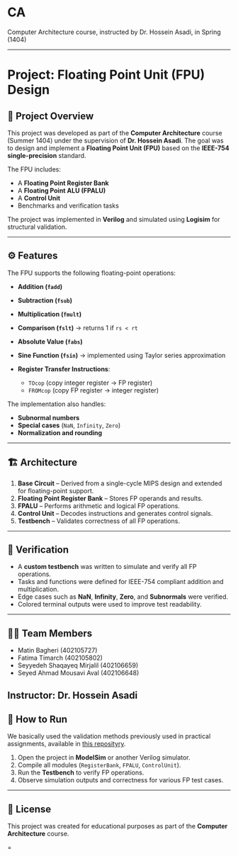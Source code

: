 # CA
Computer Architecture course, instructed by Dr. Hossein Asadi, in Spring (1404)

---

# Project: Floating Point Unit (FPU) Design

## 📘 Project Overview

This project was developed as part of the **Computer Architecture** course (Summer 1404) under the supervision of **Dr. Hossein Asadi**.
The goal was to design and implement a **Floating Point Unit (FPU)** based on the **IEEE-754 single-precision** standard.

The FPU includes:

* A **Floating Point Register Bank**
* A **Floating Point ALU (FPALU)**
* A **Control Unit**
* Benchmarks and verification tasks

The project was implemented in **Verilog** and simulated using **Logisim** for structural validation.

---

## ⚙️ Features

The FPU supports the following floating-point operations:

* **Addition (`fadd`)**
* **Subtraction (`fsub`)**
* **Multiplication (`fmult`)**
* **Comparison (`fslt`)** → returns 1 if `rs < rt`
* **Absolute Value (`fabs`)**
* **Sine Function (`fsin`)** → implemented using Taylor series approximation
* **Register Transfer Instructions**:

  * `TOcop` (copy integer register → FP register)
  * `FROMcop` (copy FP register → integer register)

The implementation also handles:

* **Subnormal numbers**
* **Special cases** (`NaN`, `Infinity`, `Zero`)
* **Normalization and rounding**

---

## 🏗️ Architecture

1. **Base Circuit** – Derived from a single-cycle MIPS design and extended for floating-point support.
2. **Floating Point Register Bank** – Stores FP operands and results.
3. **FPALU** – Performs arithmetic and logical FP operations.
4. **Control Unit** – Decodes instructions and generates control signals.
5. **Testbench** – Validates correctness of all FP operations.

---

## 🧪 Verification

* A **custom testbench** was written to simulate and verify all FP operations.
* Tasks and functions were defined for IEEE-754 compliant addition and multiplication.
* Edge cases such as **NaN**, **Infinity**, **Zero**, and **Subnormals** were verified.
* Colored terminal outputs were used to improve test readability.

---

## 👩‍💻 Team Members

* Matin Bagheri (402105727)
* Fatima Timarch (402105802)
* Seyyedeh Shaqayeq Mirjalil (402106659)
* Seyed Ahmad Mousavi Aval (402106648)

Instructor: **Dr. Hossein Asadi**
---

## 🚀 How to Run
We basically used the validation methods previously used in practical assignments, available in [this reposityry](https://github.com/MahdiGMK/SUT_CA_4032_ProfAsadi_Judgement_System).
1. Open the project in **ModelSim** or another Verilog simulator.
2. Compile all modules (`RegisterBank`, `FPALU`, `ControlUnit`).
3. Run the **Testbench** to verify FP operations.
4. Observe simulation outputs and correctness for various FP test cases.

---

## 📜 License

This project was created for educational purposes as part of the **Computer Architecture** course.

=
